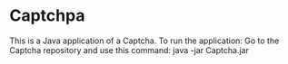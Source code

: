 # Captchpa

This is a Java application of a Captcha.
To run the application:
Go to the Captcha repository and use this command:
java -jar Captcha.jar
